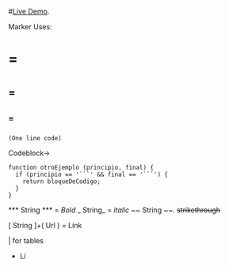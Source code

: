 

 #[Live Demo](https://markdown-previewer-g5eb422ou-trefu.vercel.app/).


Marker Uses:

# = <h1>
## = <h2>
### = <h3>

`(One line code)`

Codeblock->
```
function otroEjemplo (principio, final) {
  if (principio == '```' && final == '```') {
    return bloqueDeCodigo;
  }
}
```

*** String *** = *Bold*
_ String_ = _italic_
~~ String ~~. ~~strikethrough~~

[ String ]+( Url ) = Link

| for tables

- Li

